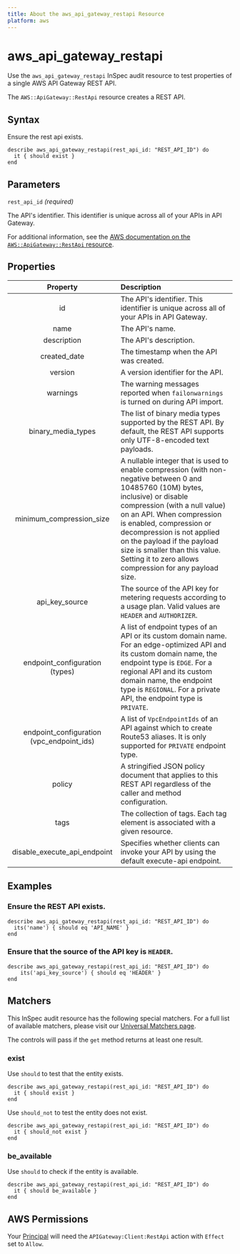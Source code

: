```yaml
---
title: About the aws_api_gateway_restapi Resource
platform: aws
---
```


# aws_api_gateway_restapi

Use the `aws_api_gateway_restapi` InSpec audit resource to test properties of a single AWS API Gateway REST API.

The `AWS::ApiGateway::RestApi` resource creates a REST API.

## Syntax

Ensure the rest api exists.

    describe aws_api_gateway_restapi(rest_api_id: "REST_API_ID") do
      it { should exist }
    end

## Parameters

`rest_api_id` _(required)_

The API's identifier. This identifier is unique across all of your APIs in API Gateway.

For additional information, see the [AWS documentation on the `AWS::ApiGateway::RestApi` resource](https://docs.aws.amazon.com/AWSCloudFormation/latest/UserGuide/aws-resource-apigateway-restapi.html).

## Properties

| Property | Description |
| :---: | :--- |
| id | The API's identifier. This identifier is unique across all of your APIs in API Gateway. |
| name | The API's name. |
| description | The API's description. |
| created_date | The timestamp when the API was created. |
| version | A version identifier for the API. |
| warnings | The warning messages reported when `failonwarnings` is turned on during API import. |
| binary_media_types | The list of binary media types supported by the REST API. By default, the REST API supports only UTF-8-encoded text payloads. |
| minimum_compression_size | A nullable integer that is used to enable compression (with non-negative between 0 and 10485760 (10M) bytes, inclusive) or disable compression (with a null value) on an API. When compression is enabled, compression or decompression is not applied on the payload if the payload size is smaller than this value. Setting it to zero allows compression for any payload size. |
| api_key_source | The source of the API key for metering requests according to a usage plan. Valid values are `HEADER` and `AUTHORIZER`. |
| endpoint_configuration (types) | A list of endpoint types of an API or its custom domain name. For an edge-optimized API and its custom domain name, the endpoint type is `EDGE`. For a regional API and its custom domain name, the endpoint type is `REGIONAL`. For a private API, the endpoint type is `PRIVATE`. |
| endpoint_configuration (vpc_endpoint_ids) | A list of `VpcEndpointIds` of an API against which to create Route53 aliases. It is only supported for `PRIVATE` endpoint type. |
| policy | A stringified JSON policy document that applies to this REST API regardless of the caller and method configuration. |
| tags | The collection of tags. Each tag element is associated with a given resource. |
| disable_execute_api_endpoint | Specifies whether clients can invoke your API by using the default execute-api endpoint. |

## Examples

### Ensure the REST API exists.

    describe aws_api_gateway_restapi(rest_api_id: "REST_API_ID") do
      its('name') { should eq 'API_NAME' }
    end

### Ensure that the source of the API key is `HEADER`.

    describe aws_api_gateway_restapi(rest_api_id: "REST_API_ID") do
        its('api_key_source') { should eq 'HEADER' }
    end

## Matchers

This InSpec audit resource has the following special matchers. For a full list of available matchers, please visit our [Universal Matchers page](https://www.inspec.io/docs/reference/matchers/).

The controls will pass if the `get` method returns at least one result.

### exist

Use `should` to test that the entity exists.

    describe aws_api_gateway_restapi(rest_api_id: "REST_API_ID") do
      it { should exist }
    end

Use `should_not` to test the entity does not exist.

    describe aws_api_gateway_restapi(rest_api_id: "REST_API_ID") do
      it { should_not exist }
    end

### be_available

Use `should` to check if the entity is available.

    describe aws_api_gateway_restapi(rest_api_id: "REST_API_ID") do
      it { should be_available }
    end

## AWS Permissions

Your [Principal](https://docs.aws.amazon.com/IAM/latest/UserGuide/intro-structure.html#intro-structure-principal) will need the `APIGateway:Client:RestApi` action with `Effect` set to `Allow`.
